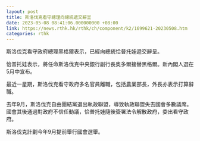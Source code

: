 ```yaml
---
layout: post
title: 斯洛伐克看守總理向總統遞交辭呈
date: 2023-05-08 08:41:06.000000000 +08:00
link: https://news.rthk.hk/rthk/ch/component/k2/1699621-20230508.htm
categories: rthk
---
```


斯洛伐克看守政府總理黑格爾表示，已經向總統恰普托娃遞交辭呈。

恰普托娃表示，將任命斯洛伐克中央銀行副行長奧多爾接替黑格爾。新內閣人選在5月中宣布。

最近一星期，斯洛伐克看守政府多名官員離職，包括農業部長，外長亦表示打算辭職。

去年9月，斯洛伐克自由團結黨退出執政聯盟，導致執政聯盟失去國會多數議席。國會其後通過對政府不信任動議，恰普托娃隨後簽署法令解散政府，委出看守政府。

斯洛伐克計劃今年9月提前舉行國會選舉。
